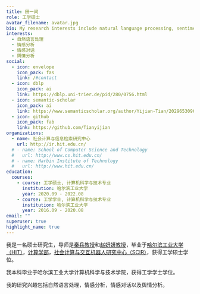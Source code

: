 ```yaml
---
title: 田一间
role: 工学硕士
avatar_filename: avatar.jpg
bio: My research interests include natural language processing, sentiment analysis.
interests:
  - 自然语言处理
  - 情感分析
  - 情感对话
  - 舆情分析
social:
  - icon: envelope
    icon_pack: fas
    link: /#contact
  - icon: dblp
    icon_pack: ai
    link: https://dblp.uni-trier.de/pid/280/0756.html
  - icon: semantic-scholar
    icon_pack: ai
    link: https://www.semanticscholar.org/author/Yijian-Tian/2029653096
  - icon: github
    icon_pack: fab
    link: https://github.com/Tianyijian
organizations:
  - name: 社会计算与信息检索研究中心
    url: http://ir.hit.edu.cn/
  # - name: School of Computer Science and Technology
  #   url: http://www.cs.hit.edu.cn/
  # - name: Harbin Institute of Technology
  #   url: http://www.hit.edu.cn/
education:
  courses:
    - course: 工学硕士, 计算机科学与技术专业
      institution: 哈尔滨工业大学
      year: 2020.09 - 2022.08
    - course: 工学学士, 计算机科学与技术专业
      institution: 哈尔滨工业大学
      year: 2016.09 - 2020.08
email: ""
superuser: true
highlight_name: true
---
```

我是一名硕士研究生，导师是[秦兵教授](http://ir.hit.edu.cn/~qinb/)和[赵妍妍教授](http://ir.hit.edu.cn/~yanyan/)，毕业于[哈尔滨工业大学（HIT）](http://www.hit.edu.cn/)，[计算学部](http://cs.hit.edu.cn/)，[社会计算与交互机器人研究中心（SCIR）](http://ir.hit.edu.cn/)，获得工学硕士学位。

我本科毕业于哈尔滨工业大学计算机科学与技术学院，获得工学学士学位。

我的研究兴趣包括自然语言处理，情感分析，情感对话以及舆情分析。
<!-- I obtained B.S. degree in School of Computer Science and Technology from HIT in June 2020. -->

<!-- {{< icon name="download" pack="fas" >}} Download my {{< staticref "uploads/demo_resume.pdf" "newtab" >}}resumé{{< /staticref >}}. -->